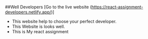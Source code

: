 ##Well Developers
[Go to the live website (https://react-assignment-developers.netlify.app/)]

- This website help to choose your perfect developer.
- This Website is looks well.
- This is My react assignment
